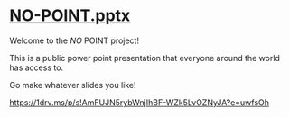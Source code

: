 # [NO-POINT.pptx](https://1drv.ms/p/s!AmFUJN5rybWnjIhBF-WZk5LvOZNyJA?e=uwfsOh)

Welcome to the *NO* POINT project! 

This is a public power point presentation that everyone around the world has access to. 

Go make whatever slides you like! 

https://1drv.ms/p/s!AmFUJN5rybWnjIhBF-WZk5LvOZNyJA?e=uwfsOh
